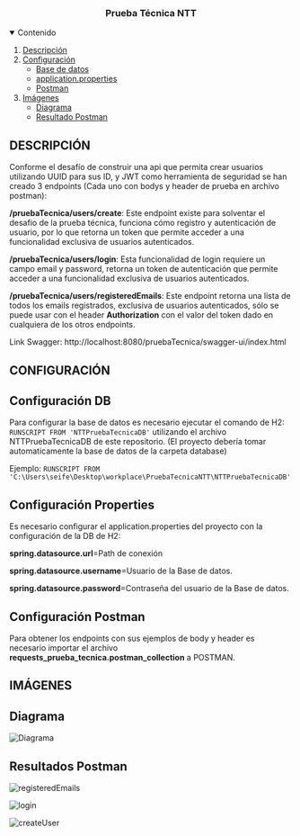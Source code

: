 <!-- PROJECT LOGO -->
<br />
<p align="center">

  <h3 align="center">Prueba Técnica NTT</h3>

  <!-- TABLE OF CONTENTS -->
<details open="open">
  <summary>Contenido</summary>
  <ol>
    <li><a href="#DESCRIPCIÓN">Descripción</a></li>
    <li>
      <a href="#CONFIGURACIÓN">Configuración</a>
      <ul>
        <li><a href="#Configuración-DB">Base de datos</a></li>
      </ul>
      <ul>
        <li><a href="#Configuración-Properties">application.properties</a></li>
      </ul>
      <ul>
        <li><a href="#Configuración-Postman">Postman</a></li>
      </ul>
    </li>
    <li>
      <a href="#IMÁGENES">Imágenes</a>
      <ul>
        <li><a href="#DIAGRAMA">Diagrama</a></li>
      </ul>
      <ul>
        <li><a href="#RESULTADOS-POSTMAN">Resultado Postman</a></li>
      </ul>
    </li>
  </ol>
</details>

<!-- DESCRIPCIÓN-->
## DESCRIPCIÓN

Conforme el desafío de construir una api que permita crear usuarios utilizando UUID para sus ID, y JWT como herramienta de seguridad se han creado 3 endpoints (Cada uno con bodys y header de prueba en archivo postman):

<b>/pruebaTecnica/users/create</b>: Este endpoint existe para solventar el desafio de la prueba técnica, funciona cómo registro y autenticación de usuario, 
por lo que retorna un token que permite acceder a una funcionalidad exclusiva de usuarios autenticados.

<b>/pruebaTecnica/users/login</b>: Esta funcionalidad de login requiere un campo email y password, retorna un token de autenticación que permite acceder a una funcionalidad exclusiva de usuarios autenticados.

<b>/pruebaTecnica/users/registeredEmails</b>: Este endpoint retorna una lista de todos los emails registrados, exclusiva de usuarios autenticados, 
sólo se puede usar con el header <b>Authorization</b> con el valor del token dado en cualquiera de los otros endpoints.

Link Swagger: http://localhost:8080/pruebaTecnica/swagger-ui/index.html

## CONFIGURACIÓN
<!-- Configuración DB-->
## Configuración DB
Para configurar la base de datos es necesario ejecutar el comando de H2:
<code>RUNSCRIPT FROM 'NTTPruebaTecnicaDB'</code>
utilizando el archivo NTTPruebaTecnicaDB de este repositorio.
(El proyecto debería tomar automaticamente la base de datos de la carpeta database)

Ejemplo:
`RUNSCRIPT FROM 'C:\Users\seife\Desktop\workplace\PruebaTecnicaNTT\NTTPruebaTecnicaDB'`

<!-- Configuración application.properties-->
## Configuración Properties
Es necesario configurar el application.properties del proyecto con la configuración de la DB de H2:

<b>spring.datasource.url</b>=Path de conexión

<b>spring.datasource.username</b>=Usuario de la Base de datos.

<b>spring.datasource.password</b>=Contraseña del usuario de la Base de datos.

<!-- Configuración Postman-->
## Configuración Postman
Para obtener los endpoints con sus ejemplos de body y header es necesario importar el archivo <b>requests_prueba_tecnica.postman_collection</b> a POSTMAN.


## IMÁGENES
<!-- DIAGRAMA-->
## Diagrama
![Diagrama](https://github.com/user-attachments/assets/38a9efce-c19b-437a-9aed-ec6ed4d98c35)


<!-- RESULTADOS POSTMAN-->
## Resultados Postman
![registeredEmails](https://github.com/user-attachments/assets/c011bb6d-5a15-4524-9855-92fbe0197f67)

![login](https://github.com/user-attachments/assets/4f985330-6547-42b6-83cd-748f854c54de)

![createUser](https://github.com/user-attachments/assets/43243eae-fb5b-4dda-b765-84eb78256545)



</p>
